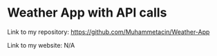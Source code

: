 # Weather App with API calls

Link to my repository: https://github.com/Muhammetacin/Weather-App

Link to my website: N/A

